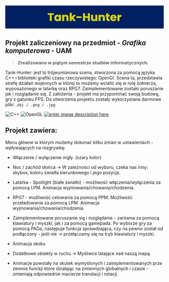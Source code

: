 ![Tank-hunter the game](https://raw.githubusercontent.com/Education-IT/Tank-Hunter/main/banner.png)
## Projekt zaliczeniowy na przedmiot - ***Grafika komputerowa*** - **UAM**

> **Zrealizowano w piątym semestrze studiów informatycznych.**

 Tank-Hunter: jest to trójwymiarowa scena, stworzona za pomocą języka C++ i biblioteki grafiki czasu rzeczywistego: OpenGl. Scena ta, przedstawia strefę działań wojennych w której to możemy wcielić się w rolę żołnierza, wyposażonego w latarkę oraz RPG7. Zaimplementowane zostało poruszanie jak i rozglądanie się. Z założenia - projekt ma przypominać swoją budową, gry z gatunku FPS. Do utworzenia projektu zostały wykorzystane darmowe pliki ```.obj / .png / .jpg```  


![C++](https://img.shields.io/badge/C++-00599C.svg?style=for-the-badge&logo=C++&logoColor=white) ![OpenGL](https://img.shields.io/badge/OpenGL-5586A4.svg?style=for-the-badge&logo=OpenGL&logoColor=white)  [ ![enter image description here](https://img.shields.io/badge/website-000000?style=for-the-badge&logo=About.me&logoColor=white)](https://education-it.pl/)


## Projekt zawiera:


Menu główne w którym możemy dokonać kilku zmian w ustawieniach - wpływających na rozgrywkę:
* Włączenie / wyłączenie mgły. (szary kolor)
* Noc / zachód słońca  -> W zależności od wyboru, czeka nas inny: skybox, koloru światła kierunkowego i jego pozycja.

* Latarka - Spotlight (białe światło) - możliwość włączenia/wyłączenia za pomocą LPM. Animacja wyjmowania/chowania/chodzenia. 
* RPG7 - możliwość celowania za pomocą PPM. Możliwość przeładowania za pomocą LPM. Animacja wyjmowania/chowania/chodzenia.
 
* Zaimplementowane poruszanie się i rozglądanie - zarówna za pomocą klawiatury i myszki, jak i za pomocą gamepada. Po wyborze gry za pomocą PADa, następuje funkcja sprawdzająca, czy na pewno został od podłączony - jeśli nie -> przełączamy się na tryb klawiatury i myszki. 

* Animacja skoku

*  Dodatkowe obiekty w ruchu -> Myśliwce latające nad naszą mapą.

* Animacje powstały na skutek wymyślonych i zaimplementowanych prze zemnie funckji które działając na zmiennych globalnych i czasie - zmieniają odpowiednie macierze translacji i rotacji.
 


